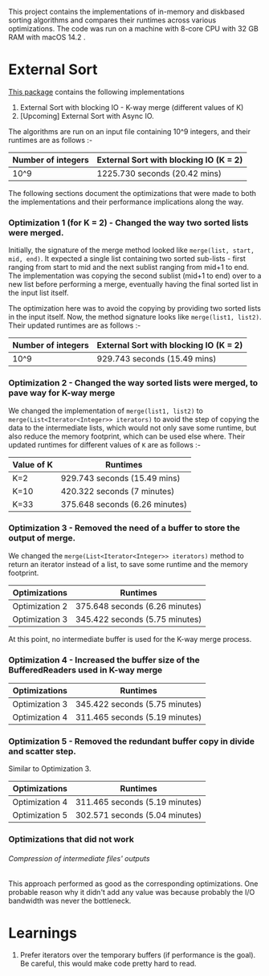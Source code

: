 This project contains the implementations of in-memory and diskbased sorting algorithms and compares their runtimes across 
various optimizations. The code was run on a machine with 8-core CPU with 32 GB RAM with macOS 14.2 .

# External Sort

[This package](https://github.com/nihcas700/ExternalSort/tree/master/src/main/java/diskbased) contains the following implementations

1. External Sort with blocking IO - K-way merge (different values of K)
2. [Upcoming] External Sort with Async IO.

The algorithms are run on an input file containing 10^9 integers, and their runtimes are as follows :-

|  Number of integers   | External Sort with blocking IO (K = 2) |
|-----------------------|----------------------------------------|
|  10^9                 | 1225.730 seconds (20.42 mins)          |

The following sections document the optimizations that were made to both the implementations 
and their performance implications along the way.

### Optimization 1 (for K = 2) - Changed the way two sorted lists were merged.
Initially, the signature of the merge method looked like `merge(list, start, mid, end)`. It expected
a single list containing two sorted sub-lists - first ranging from start to mid and the next sublist ranging from
mid+1 to end. The implementation was copying the second sublist (mid+1 to end) over to a new list
before performing a merge, eventually having the final sorted list in the input list itself.

The optimization here was to avoid the copying by providing two sorted lists in the input itself. Now, the
method signature looks like `merge(list1, list2)`. Their updated runtimes are as follows :- 

| Number of integers | External Sort with blocking IO (K = 2) | 
| ------------------ |----------------------------------------|
| 10^9               | 929.743 seconds (15.49 mins)           |

### Optimization 2 - Changed the way sorted lists were merged, to pave way for K-way merge
We changed the implementation of `merge(list1, list2)` to `merge(List<Iterator<Integer>> iterators)` to avoid the step of 
copying the data to the intermediate lists, which would not only save some runtime, but also reduce the memory footprint,
which can be used else where. Their updated runtimes for different values of `K` are as follows :-

| Value of K | Runtimes                         |
|------------|----------------------------------|
| K=2        | 929.743 seconds (15.49 mins)     |
| K=10       | 420.322 seconds (7 minutes)      |
| K=33       | 375.648 seconds (6.26 minutes)   |

### Optimization 3 - Removed the need of a buffer to store the output of merge.
We changed the `merge(List<Iterator<Integer>> iterators)` method to return an iterator instead of a list, to save some runtime
and the memory footprint.

| Optimizations  | Runtimes                       |
|----------------|--------------------------------|
| Optimization 2 | 375.648 seconds (6.26 minutes) |
| Optimization 3 | 345.422 seconds (5.75 minutes) |

At this point, no intermediate buffer is used for the K-way merge process.

### Optimization 4 - Increased the buffer size of the BufferedReaders used in K-way merge 
| Optimizations  | Runtimes                       |
|----------------|--------------------------------|
| Optimization 3 | 345.422 seconds (5.75 minutes) |
| Optimization 4 | 311.465 seconds (5.19 minutes) |

### Optimization 5 - Removed the redundant buffer copy in divide and scatter step.
Similar to Optimization 3.

| Optimizations  | Runtimes                       |
|----------------|--------------------------------|
| Optimization 4 | 311.465 seconds (5.19 minutes) |
| Optimization 5 | 302.571 seconds (5.04 minutes) |

### Optimizations that did not work

###### Compression of intermediate files' outputs
This approach performed as good as the corresponding optimizations. One probable reason why it didn't add any value was 
because probably the I/O bandwidth was never the bottleneck.

# Learnings
1. Prefer iterators over the temporary buffers (if performance is the goal). Be careful, this would make code pretty 
hard to read.

